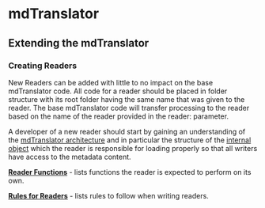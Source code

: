 # mdTranslator

## Extending the mdTranslator

### Creating Readers

New Readers can be added with little to no impact on the base mdTranslator code. All code for a reader should be placed in folder structure with its root folder having the same name that was given to the reader.  The base mdTranslator code will transfer processing to the reader based on the name of the reader provided in the reader: parameter.  

A developer of a new reader should start by gaining an understanding of the [mdTranslator architecture](../mdtranslator/translatorArchitecture.md) and in particular the structure of the [internal object](../mdtranslator/internalObject.md) which the reader is responsible for loading properly so that all writers have access to the metadata content.

[__Reader Functions__](../mdtranslator/readerFunctions.md) - lists functions the reader is expected to perform on its own. 

[__Rules for Readers__](../mdtranslator/readerRules.md) - lists rules to follow when writing readers. 
